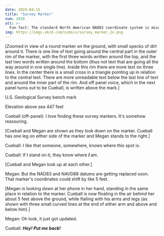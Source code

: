 ```yaml
---
date: 2024-04-15
title: "Survey Marker"
num: 2920
alt: >-
  Fun fact: The standard North American NAD83 coordinate system is misaligned from the actual Earth, off-center by about 7 feet. Someone knows where I am, and I'm in the wrong place.
img: https://imgs.xkcd.com/comics/survey_marker_2x.png
---
```

[Zoomed in view of a round marker on the ground, with small specks of dirt around it. There is one line of text going around the central part in the outer rim of the marker, with the first three words written around the top, and the last two words written around the bottom (thus not text that are going all the way around in one single line). Inside this rim there are more text on three lines. In the center there is a small cross in a triangle pointing up in relation to the central text. There are more unreadable text below the last line of text and around the inner part of the rim. And off panel voice, which in the next panel turns out to be Cueball, is written above the mark.]

U.S. Geological Survey bench mark

Elevation above sea 447 feet

Cueball (off-panel): I love finding these survey markers. It's somehow reassuring.

[Cueball and Megan are shown as they look down on the marker. Cueball has one leg on either side of the marker and Megan stands to the right.]

Cueball: I like that someone, somewhere, knows where this spot is.

Cueball: If I stand on it, they know where ***I*** am.

[Cueball and Megan look up at each other.]

Megan: But the NAD83 and NAVD88 datums are getting replaced soon. That marker's coordinates could shift by like 5 feet.

[Megan is looking down at her phone in her hand, standing in the same place in relation to the marker. Cueball is now floating in the air behind her about 5 feet above the ground, while flailing with his arms and legs (as shown with three small curved lines at the end of either arm and above and below him).]

Megan: Oh look, it just got updated.

Cueball: ***Hey! Put me back!***